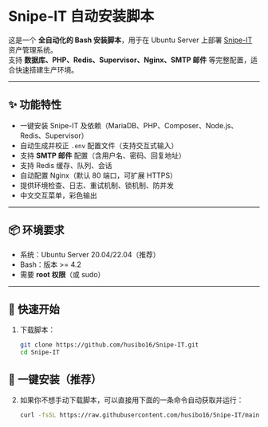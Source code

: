 # Snipe-IT 自动安装脚本

这是一个 **全自动化的 Bash 安装脚本**，用于在 Ubuntu Server 上部署 [Snipe-IT](https://snipeitapp.com/) 资产管理系统。  
支持 **数据库、PHP、Redis、Supervisor、Nginx、SMTP 邮件** 等完整配置，适合快速搭建生产环境。

---

## ✨ 功能特性
- 一键安装 Snipe-IT 及依赖（MariaDB、PHP、Composer、Node.js、Redis、Supervisor）
- 自动生成并校正 `.env` 配置文件（支持交互式输入）
- 支持 **SMTP 邮件** 配置（含用户名、密码、回复地址）
- 支持 Redis 缓存、队列、会话
- 自动配置 Nginx（默认 80 端口，可扩展 HTTPS）
- 提供环境检查、日志、重试机制、锁机制、防并发
- 中文交互菜单，彩色输出

---

## 📦 环境要求
- 系统：Ubuntu Server 20.04/22.04（推荐）
- Bash：版本 >= 4.2
- 需要 **root 权限**（或 sudo）

---

## 🚀 快速开始

1. 下载脚本：
   ```bash
   git clone https://github.com/husibo16/Snipe-IT.git
   cd Snipe-IT

## 🚀 一键安装（推荐）
2. 如果你不想手动下载脚本，可以直接用下面的一条命令自动获取并运行：

   ```bash
   curl -fsSL https://raw.githubusercontent.com/husibo16/Snipe-IT/main/snipeit_installer.sh | sudo bash -s

